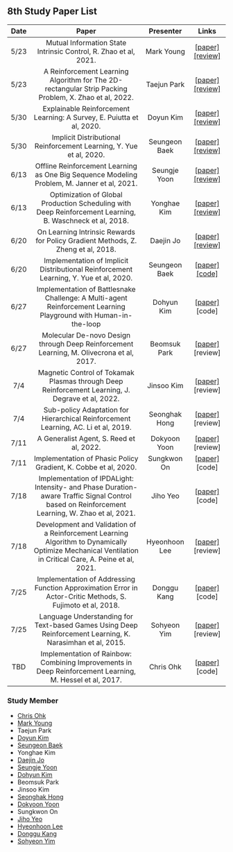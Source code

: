## 8th Study Paper List

Date | Paper | Presenter | Links
:---: | :---: | :---: | :---:
5/23 | Mutual Information State Intrinsic Control, R. Zhao et al, 2021. | Mark Young | [[paper]](https://arxiv.org/abs/2103.08107) [[review]](https://hugrypiggykim.com/2022/05/10/music-mutual-information-state-intrinsic-control/)
5/23 | A Reinforcement Learning Algorithm for The 2D-rectangular Strip Packing Problem, X. Zhao et al, 2022. | Taejun Park | [[paper]](https://iopscience.iop.org/article/10.1088/1742-6596/2181/1/012002) [[review]](./220523%20-%20A%20Reinforcement%20Learning%20Algorithm%20for%20The%202D-rectangular%20Strip%20Packing%20Problem%2C%20X.%20Zhao%20et%20al%2C%202022.pdf)
5/30 | Explainable Reinforcement Learning: A Survey, E. Puiutta et al, 2020. | Doyun Kim | [[paper]](https://arxiv.org/abs/2005.06247) [[review]](./220530%20-%20Explainable%20Reinforcement%20Learning%2C%20A%20Survey%2C%20E.%20Puiutta%20et%20al%2C%202020.pdf)
5/30 | Implicit Distributional Reinforcement Learning, Y. Yue et al, 2020. | Seungeon Baek | [[paper]](https://arxiv.org/abs/2007.06159) [[review]](./220530%20-%20Implicit%20Distributional%20Reinforcement%20Learning%2C%20Y.%20Yue%20et%20al%2C%202020.pdf)
6/13 | Offline Reinforcement Learning as One Big Sequence Modeling Problem, M. Janner et al, 2021. | Seungje Yoon | [[paper]](https://arxiv.org/abs/2106.02039) [[review]](./220613%20-%20Offline%20Reinforcement%20Learning%20as%20One%20Big%20Sequence%20Modeling%20Problem%2C%20M.%20Janner%20et%20al%2C%202021.pdf)
6/13 | Optimization of Global Production Scheduling with Deep Reinforcement Learning, B. Waschneck et al, 2018. | Yonghae Kim | [[paper]](https://www.sciencedirect.com/science/article/pii/S221282711830372X) [[review]](./220613%20-%20Optimization%20of%20Global%20Production%20Scheduling%20with%20Deep%20Reinforcement%20Learning%2C%20B.%20Waschneck%20et%20al%2C%202018.pdf)
6/20 | On Learning Intrinsic Rewards for Policy Gradient Methods, Z. Zheng et al, 2018. | Daejin Jo | [[paper]](https://arxiv.org/abs/1804.06459) [[review]](./220620%20-%20On%20Learning%20Intrinsic%20Rewards%20for%20Policy%20Gradient%20Methods%2C%20Z.%20Zheng%20et%20al%2C%202018.pdf)
6/20 | Implementation of Implicit Distributional Reinforcement Learning, Y. Yue et al, 2020. | Seungeon Baek | [[paper]](https://arxiv.org/abs/2007.06159) [[code]](https://github.com/SeungeonBaek/continuous-agents-test)
6/27 | Implementation of Battlesnake Challenge: A Multi-agent Reinforcement Learning Playground with Human-in-the-loop | Dohyun Kim | [[paper]](https://arxiv.org/abs/2007.10504) [code]
6/27 | Molecular De-novo Design through Deep Reinforcement Learning, M. Olivecrona et al, 2017. | Beomsuk Park | [[paper]](https://jcheminf.biomedcentral.com/articles/10.1186/s13321-017-0235-x) [review]
7/4 | Magnetic Control of Tokamak Plasmas through Deep Reinforcement Learning, J. Degrave et al, 2022. | Jinsoo Kim | [[paper]](https://www.nature.com/articles/s41586-021-04301-9) [review]
7/4 | Sub-policy Adaptation for Hierarchical Reinforcement Learning, AC. Li et al, 2019. | Seonghak Hong | [[paper]](https://arxiv.org/abs/1906.05862) [review]
7/11 | A Generalist Agent, S. Reed et al, 2022. | Dokyoon Yoon | [[paper]](https://arxiv.org/abs/2205.06175) [review]
7/11 | Implementation of Phasic Policy Gradient, K. Cobbe et al, 2020. | Sungkwon On | [[paper]](https://arxiv.org/abs/2009.04416) [code]
7/18 | Implementation of IPDALight: Intensity- and Phase Duration-aware Traffic Signal Control based on Reinforcement Learning, W. Zhao et al, 2021. | Jiho Yeo | [[paper]](https://www.sciencedirect.com/science/article/abs/pii/S1383762121002587) [code]
7/18 | Development and Validation of a Reinforcement Learning Algorithm to Dynamically Optimize Mechanical Ventilation in Critical Care, A. Peine et al, 2021. | Hyeonhoon Lee | [[paper]](https://www.nature.com/articles/s41746-021-00388-6) [review]
7/25 | Implementation of Addressing Function Approximation Error in Actor-Critic Methods, S. Fujimoto et al, 2018. | Donggu Kang | [[paper]](https://arxiv.org/abs/1802.09477) [code]
7/25 | Language Understanding for Text-based Games Using Deep Reinforcement Learning, K. Narasimhan et al, 2015. | Sohyeon Yim | [[paper]](https://arxiv.org/abs/1506.08941) [review]
TBD | Implementation of Rainbow: Combining Improvements in Deep Reinforcement Learning, M. Hessel et al, 2017. | Chris Ohk | [[paper]](https://arxiv.org/abs/1710.02298) [code]

### Study Member

* [Chris Ohk](http://www.github.com/utilForever)
* [Mark Young](http://www.github.com/tylee33)
* Taejun Park
* [Doyun Kim](http://www.github.com/qelloman)
* [Seungeon Baek](http://www.github.com/SeungeonBaek)
* Yonghae Kim
* [Daejin Jo](http://www.github.com/twidddj)
* [Seungje Yoon](http://www.github.com/sjYoondeltar)
* [Dohyun Kim](http://www.github.com/kimdo331)
* Beomsuk Park
* Jinsoo Kim
* [Seonghak Hong](http://www.github.com/hong-sh)
* [Dokyoon Yoon](http://www.github.com/ERU1206)
* Sungkwon On
* [Jiho Yeo](http://www.github.com/jihoyeo)
* [Hyeonhoon Lee](http://www.github.com/HyeonhoonLee)
* [Donggu Kang](http://www.github.com/HERIUN)
* [Sohyeon Yim](http://www.github.com/sohyunwriter)
